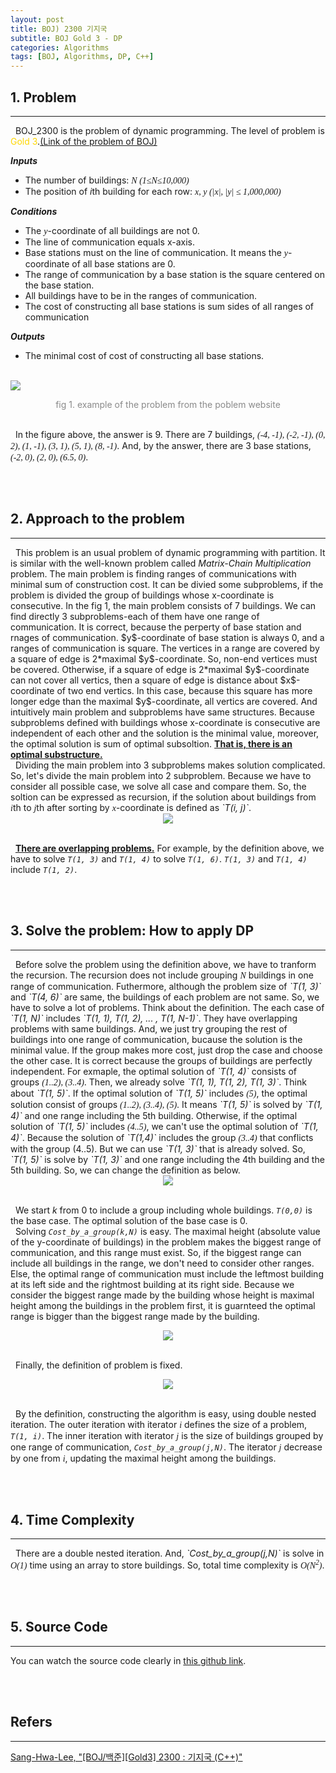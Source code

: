```yaml
---
layout: post
title: BOJ) 2300 기지국
subtitle: BOJ Gold 3 - DP
categories: Algorithms
tags: [BOJ, Algorithms, DP, C++]
---
```

## 1. Problem
<hr/>
&nbsp;&nbsp;BOJ_2300 is the problem of dynamic programming. The level of problem is <span style="color:gold">Gold 3</span>.<a href="https://www.acmicpc.net/problem/2300">(Link of the problem of BOJ)</a><br/>

<b><i>Inputs</i></b>
- The number of buildings: <font face = "Cambria Math"><i>N (1&#8804;N&#8804;10,000)</i></font>
- The position of <i>i</i>th building for each row: <font face = "Cambria Math"><i>x, y (&#124;x&#124;, &#124;y&#124; &#8804; 1,000,000)</i></font>

<b><i>Conditions</i></b>
- The <font face = "Cambria Math"><i>y</i></font>-coordinate of all buildings are not 0.
- The line of communication equals x-axis.
- Base stations must on the line of communication. It means the <font face = "Cambria Math"><i>y</i></font>-coordinate of all base stations are 0.
- The range of communication by a base station is the square centered on the base station.
- All buildings have to be in the ranges of communication.
- The cost of constructing all base stations is sum sides of all ranges of communication

<b><i>Outputs</i></b>
- The minimal cost of cost of constructing all base stations.


<br/><img src = "https://user-images.githubusercontent.com/80208196/215565969-2e51b94b-9b7a-4a78-8ad0-bd99c445fc8e.png"><center><span style = "opacity:0.5">fig 1. example of the problem from the poblem website</span></center><br/>

&nbsp;&nbsp;In the figure above, the answer is 9. There are 7 buildings, <font face = "Cambria Math"><i>(-4, -1), (-2, -1), (0, 2), (1, -1), (3, 1), (5, 1), (8, -1)</i></font>. And, by the answer, there are 3 base stations, <font face = "Cambria Math"><i>(-2, 0), (2, 0), (6.5, 0)</i></font>.

<br/><br/>

## 2. Approach to the problem
<hr/>
&nbsp;&nbsp;This problem is an usual problem of dynamic programming with partition. It is similar with the well-known problem called <i>Matrix-Chain Multiplication</i> problem. The main problem is finding ranges of communications with minimal sum of construction cost. It can be divied some subproblems, if the problem is divided the group of buildings whose x-coordinate is consecutive. In the fig 1, the main problem consists of 7 buildings. We can find directly 3 subproblems-each of them have one range of communication. It is correct, because the perperty of base station and rnages of communication. $y$-coordinate of base station is always 0, and a ranges of communication is square. The vertices in a range are covered by a square of edge is 2*maximal $y$-coordinate. So, non-end vertices must be covered. Otherwise, if a square of edge is 2*maximal $y$-coordinate can not cover all vertics, then a square of edge is distance about $x$-coordinate of two end vertics. In this case, because this square has more longer edge than the maximal $y$-coordinate, all vertics are covered. And intuitively main problem and subproblems have same structures. Because subproblems defined with buildings whose x-coordinate is consecutive are independent of each other and the solution is the minimal value, moreover, the optimal solution is sum of optimal subsoltion. <b><u>That is, there is an optimal substructure.</u></b><br/>
&nbsp;&nbsp;Dividing the main problem into 3 subproblems makes solution complicated. So, let's divide the main problem into 2 subproblem. Because we have to consider all possible case, we solve all case and compare them. So, the soltion can be expressed as recursion, if the solution about buildings from <font face = "Cambria Math"><i>i</i></font>th to <font face = "Cambria Math"><i>j</i></font>th after sorting by <font face = "Cambria Math"><i>x</i></font>-coordinate is defined as <i>`T(i, j)`</i>.

<center><img src = "https://user-images.githubusercontent.com/80208196/215572595-59c4a25f-5321-47b9-a0be-a9afe5575efd.png"></center><br/>

&nbsp;&nbsp;<b><u>There are overlapping problems.</u></b> For example, by the definition above, we have to solve <i>`T(1, 3)`</i> and <i>`T(1, 4)`</i> to solve <i>`T(1, 6)`</i>. <i>`T(1, 3)`</i> and <i>`T(1, 4)`</i> include <i>`T(1, 2)`</i>.<br/>

<br/><br/>

## 3. Solve the problem: How to apply DP
<hr/>
&nbsp;&nbsp;Before solve the problem using the definition above, we have to tranform the recursion. The recursion does not include grouping <font face = "Cambria Math"><i>N</i></font> buildings in one range of communication. Futhermore, although the problem size of <i>`T(1, 3)`</i> and <i>`T(4, 6)`</i> are same, the buildings of each problem are not same. So, we have to solve a lot of problems. Think about the definition. The each case of <i>`T(1, N)`</i> includes <i>`T(1, 1), T(1, 2), ... , T(1, N-1)`</i>. They have overlapping problems with same buildings. And, we just try grouping the rest of buildings into one range of communication, bucause the solution is the minimal value. If the group makes more cost, just drop the case and choose the other case. It is correct because the groups of buildings are perfectly independent. For exmaple, the optimal solution of <i>`T(1, 4)`</i> consists of groups <font face = "Cambria Math"><i>(1..2), (3..4)</i></font>. Then, we already solve <i>`T(1, 1), T(1, 2), T(1, 3)`</i>. Think about <i>`T(1, 5)`</i>. If the optimal solution of <i>`T(1, 5)`</i> includes <font face = "Cambria Math"><i>(5)</i></font>, the optimal solution consist of groups <font face = "Cambria Math"><i>(1..2), (3..4), (5)</i></font>. It means <i>`T(1, 5)`</i> is solved by <i>`T(1, 4)`</i> and one range including the 5th building. Otherwise, if the optimal solution of <i>`T(1, 5)`</i> includes <font face = "Cambria Math"><i>(4..5)</i></font>, we can't use the optimal solution of <i>`T(1, 4)`</i>. Because the solution of <i>`T(1,4)`</i> includes the group <font face = "Cambria Math"><i>(3..4)</i></font> that conflicts with the group (4..5). But we can use <i>`T(1, 3)`</i> that is already solved. So, <i>`T(1, 5)`</i> is solve by <i>`T(1, 3)`</i> and one range including the 4th building and the 5th building. So, we can change the definition as below.

<center><img src = "https://user-images.githubusercontent.com/80208196/215582967-b43d2fe1-40d9-4cb7-9896-8691009addc7.png"></center><br/>

&nbsp;&nbsp;We start <i>k</i> from 0 to include a group including whole buildings. <i>`T(0,0)`</i> is the base case. The optimal solution of the base case is 0.<br/>
&nbsp;&nbsp;Solving <i>`Cost_by_a_group(k,N)`</i> is easy. The maximal height (absolute value of the y-coordinate of buildings) in the problem makes the biggest range of communication, and this range must exist. So, if the biggest range can include all buildings in the range, we don't need to consider other ranges. Else, the optimal range of communication must include the leftmost building at its left side and the rightmost building at its right side. Because we consider the biggest range made by the building whose height is maximal height among the buildings in the problem first, it is guarnteed the optimal range is bigger than the biggest range made by the building.

<center><img src = "https://user-images.githubusercontent.com/80208196/215585112-1f311766-b298-4ff4-8a0f-82cde473c11b.png"></center><br/>

&nbsp;&nbsp;Finally, the definition of problem is fixed.

<center><img src = "https://user-images.githubusercontent.com/80208196/215585782-6f17b806-0571-48b3-9e50-736f4c83064c.png"></center><br/>

&nbsp;&nbsp;By the definition, constructing the algorithm is easy, using double nested iteration. The outer iteration with iterator <font face = "Cambria Math"><i>i</i></font> defines the size of a problem, <i>`T(1, i)`</i>. The inner iteration with iterator <font face = "Cambria Math"><i>j</i></font> is the size of buildings grouped by one range of communication, <i>`Cost_by_a_group(j,N)`</i>. The iterator <font face = "Cambria Math"><i>j</i></font> decrease by one from <font face = "Cambria Math"><i>i</i></font>, updating the maximal height among the buildings.

<br/><br/>

## 4. Time Complexity
<hr/>
&nbsp;&nbsp;There are a double nested iteration. And, <i>`Cost_by_a_group(j,N)`</i> is solve in <font face = "Cambria Math"><i>O(1)</i></font> time using an array to store buildings. So, total time complexity is <font face = "Cambria Math"><i>O(N<sup>2</sup>)</i></font>.

<br/><br/>

## 5. Source Code
<hr/>

You can watch the source code clearly in <a href = "https://github.com/unsik6/BOJ_by_Cpp/blob/main/BaekJoon_CPlusPlus/2300_BOJ.cpp">this github link</a>.

<script src="https://gist.github.com/unsik6/a4acf3965e55785a764e159921f7415e.js"></script>


<br/><br/>

## Refers
<hr/>
<a href = "https://leesh111112.tistory.com/187">Sang-Hwa-Lee, "[BOJ/백준][Gold3] 2300 : 기지국 (C++)"</a><br/>

<br/><br/>